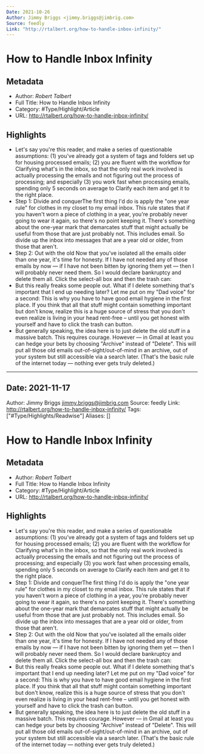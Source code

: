 ```yaml
---
Date: 2021-10-26
Author: Jimmy Briggs <jimmy.briggs@jimbrig.com>
Source: feedly
Link: "http://rtalbert.org/how-to-handle-inbox-infinity/"
---
```


# How to Handle Inbox Infinity

## Metadata

* Author: *Robert Talbert*
* Full Title: How to Handle Inbox Infinity
* Category: #Type/Highlight/Article
* URL: http://rtalbert.org/how-to-handle-inbox-infinity/

## Highlights

* Let's say you're this reader, and make a series of questionable assumptions: (1) you've already got a system of tags and folders set up for housing processed emails; (2) you are fluent with the workflow for Clarifying what's in the inbox, so that the only real work involved is actually processing the emails and not figuring out the process of processing; and especially (3) you work fast when processing emails, spending only 5 seconds on average to Clarify each item and get it to the right place.
* Step 1: Divide and conquerThe first thing I'd do is apply the "one year rule" for clothes in my closet to my email inbox. This rule states that if you haven't worn a piece of clothing in a year, you're probably never going to wear it again, so there's no point keeping it. There's something about the one-year mark that demarcates stuff that might actually be useful from those that are just probably not. This includes email. So divide up the inbox into messages that are a year old or older, from those that aren't.
* Step 2: Out with the old Now that you've isolated all the emails older than one year, it's time for honesty. If I have not needed any of those emails by now — if I have not been bitten by ignoring them yet — then I will probably never need them. So I would declare bankruptcy and delete them all. Click the select-all box and then the trash can:
* But this really freaks some people out. What if I delete something that's important that I end up needing later? Let me put on my "Dad voice" for a second: This is why you have to have good email hygiene in the first place. If you think that all that stuff might contain something important but don't know, realize this is a huge source of stress that you don't even realize is living in your head rent-free – until you get honest with yourself and have to click the trash can button.
* But generally speaking, the idea here is to just delete the old stuff in a massive batch. This requires courage. However — in Gmail at least you can hedge your bets by choosing "Archive" instead of "Delete". This will put all those old emails out-of-sight/out-of-mind in an archive, out of your system but still accessible via a search later. (That's the basic rule of the internet today — nothing ever gets truly deleted.)

---

## Date: 2021-11-17
Author: Jimmy Briggs [jimmy.briggs@jimbrig.com](jimmy.briggs@jimbrig.com)
Source: feedly
Link: http://rtalbert.org/how-to-handle-inbox-infinity/
Tags: \["#Type/Highlights/Readwise"\]
Aliases: \[\]

# How to Handle Inbox Infinity

## Metadata

* Author: *Robert Talbert*
* Full Title: How to Handle Inbox Infinity
* Category: #Type/Highlight/Article
* URL: http://rtalbert.org/how-to-handle-inbox-infinity/

## Highlights

* Let's say you're this reader, and make a series of questionable assumptions: (1) you've already got a system of tags and folders set up for housing processed emails; (2) you are fluent with the workflow for Clarifying what's in the inbox, so that the only real work involved is actually processing the emails and not figuring out the process of processing; and especially (3) you work fast when processing emails, spending only 5 seconds on average to Clarify each item and get it to the right place.
* Step 1: Divide and conquerThe first thing I'd do is apply the "one year rule" for clothes in my closet to my email inbox. This rule states that if you haven't worn a piece of clothing in a year, you're probably never going to wear it again, so there's no point keeping it. There's something about the one-year mark that demarcates stuff that might actually be useful from those that are just probably not. This includes email. So divide up the inbox into messages that are a year old or older, from those that aren't.
* Step 2: Out with the old Now that you've isolated all the emails older than one year, it's time for honesty. If I have not needed any of those emails by now — if I have not been bitten by ignoring them yet — then I will probably never need them. So I would declare bankruptcy and delete them all. Click the select-all box and then the trash can:
* But this really freaks some people out. What if I delete something that's important that I end up needing later? Let me put on my "Dad voice" for a second: This is why you have to have good email hygiene in the first place. If you think that all that stuff might contain something important but don't know, realize this is a huge source of stress that you don't even realize is living in your head rent-free – until you get honest with yourself and have to click the trash can button.
* But generally speaking, the idea here is to just delete the old stuff in a massive batch. This requires courage. However — in Gmail at least you can hedge your bets by choosing "Archive" instead of "Delete". This will put all those old emails out-of-sight/out-of-mind in an archive, out of your system but still accessible via a search later. (That's the basic rule of the internet today — nothing ever gets truly deleted.)
